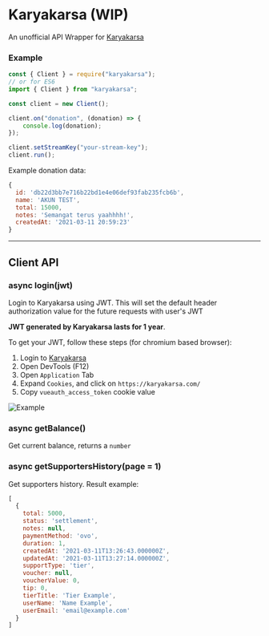# Karyakarsa (WIP)

An unofficial API Wrapper for [Karyakarsa](karyakarsa)

### Example
```js
const { Client } = require("karyakarsa");
// or for ES6
import { Client } from "karyakarsa";

const client = new Client();

client.on("donation", (donation) => {
	console.log(donation);
});

client.setStreamKey("your-stream-key");
client.run();
```

Example donation data:
```js
{
  id: 'db22d3bb7e716b22bd1e4e06def93fab235fcb6b',
  name: 'AKUN TEST',
  total: 15000,
  notes: 'Semangat terus yaahhhh!',
  createdAt: '2021-03-11 20:59:23'
}
```

---

## Client API

### async login(jwt)

Login to Karyakarsa using JWT. This will set the default header authorization value for the future requests with user's JWT

**JWT generated by Karyakarsa lasts for 1 year**. 

To get your JWT, follow these steps (for chromium based browser):
1. Login to [Karyakarsa](https://karyakarsa.com/)
2. Open DevTools (F12)
3. Open `Application` Tab
4. Expand `Cookies`, and click on `https://karyakarsa.com/`
5. Copy `vueauth_access_token` cookie value

![Example](https://i.ibb.co/bdvDdJt/image.png)

### async getBalance()

Get current balance, returns a `number`

### async getSupportersHistory(page = 1)

Get supporters history. Result example:

```js
[
  {
    total: 5000,
    status: 'settlement',
    notes: null,
    paymentMethod: 'ovo',
    duration: 1,
    createdAt: '2021-03-11T13:26:43.000000Z',
    updatedAt: '2021-03-11T13:27:14.000000Z',
    supportType: 'tier',
    voucher: null,
    voucherValue: 0,
    tip: 0,
    tierTitle: 'Tier Example',
    userName: 'Name Example',
    userEmail: 'email@example.com'
  }
]
```